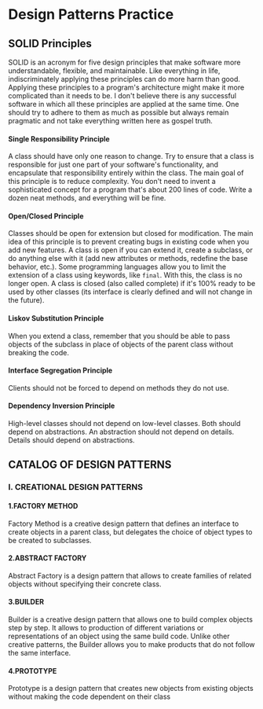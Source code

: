 # Design Patterns Practice

## SOLID Principles

SOLID is an acronym for five design principles that make software more understandable, flexible, and maintainable. Like everything in life, indiscriminately applying these principles can do more harm than good. Applying these principles to a program's architecture might make it more complicated than it needs to be. I don't believe there is any successful software in which all these principles are applied at the same time. One should try to adhere to them as much as possible but always remain pragmatic and not take everything written here as gospel truth.

#### Single Responsibility Principle
A class should have only one reason to change. Try to ensure that a class is responsible for just one part of your software's functionality, and encapsulate that responsibility entirely within the class. The main goal of this principle is to reduce complexity. You don't need to invent a sophisticated concept for a program that's about 200 lines of code. Write a dozen neat methods, and everything will be fine.

#### Open/Closed Principle
Classes should be open for extension but closed for modification. The main idea of this principle is to prevent creating bugs in existing code when you add new features. A class is open if you can extend it, create a subclass, or do anything else with it (add new attributes or methods, redefine the base behavior, etc.). Some programming languages allow you to limit the extension of a class using keywords, like `final`. With this, the class is no longer open. A class is closed (also called complete) if it's 100% ready to be used by other classes (its interface is clearly defined and will not change in the future).

#### Liskov Substitution Principle
When you extend a class, remember that you should be able to pass objects of the subclass in place of objects of the parent class without breaking the code.

#### Interface Segregation Principle
Clients should not be forced to depend on methods they do not use.

#### Dependency Inversion Principle
High-level classes should not depend on low-level classes. Both should depend on abstractions. An abstraction should not depend on details. Details should depend on abstractions.

## CATALOG OF DESIGN PATTERNS

### I. CREATIONAL DESIGN PATTERNS

#### 1.FACTORY METHOD
Factory Method is a creative design pattern that defines an interface to create objects in a parent class, but delegates the choice of object types to be created to subclasses.

#### 2.ABSTRACT FACTORY
Abstract Factory is a design pattern that allows to create families of related objects without specifying their concrete class.

#### 3.BUILDER
Builder is a creative design pattern that allows one to build complex objects step by step. It allows to production of different variations or representations of an object using the same build code.
Unlike other creative patterns, the Builder allows you to make products that do not follow the same interface.

#### 4.PROTOTYPE
Prototype is a design pattern that creates new objects from existing objects without making the code dependent on their class



